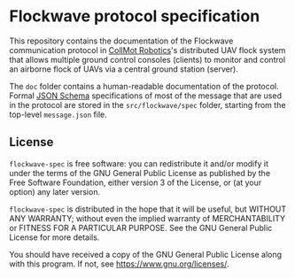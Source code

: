 Flockwave protocol specification
================================

This repository contains the documentation of the Flockwave communication
protocol in [CollMot Robotics][1]'s distributed UAV flock system that allows
multiple ground control consoles (clients) to monitor and control an airborne
flock of UAVs via a central ground station (server).

The ``doc`` folder contains a human-readable documentation of the protocol.
Formal [JSON Schema][2] specifications of most of the message that are used
in the protocol are stored in the ``src/flockwave/spec`` folder, starting
from the top-level ``message.json`` file.

[1]: https://collmot.com
[2]: https://json-schema.org

License
-------

`flockwave-spec` is free software: you can redistribute it and/or modify it
under the terms of the GNU General Public License as published by the Free
Software Foundation, either version 3 of the License, or (at your option) any
later version.

`flockwave-spec` is distributed in the hope that it will be useful, but WITHOUT
ANY WARRANTY; without even the implied warranty of MERCHANTABILITY or FITNESS
FOR A PARTICULAR PURPOSE. See the GNU General Public License for more details.

You should have received a copy of the GNU General Public License along with
this program. If not, see <https://www.gnu.org/licenses/>.
